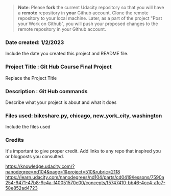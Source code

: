 >**Note**: Please **fork** the current Udacity repository so that you will have a **remote** repository in **your** Github account. Clone the remote repository to your local machine. Later, as a part of the project "Post your Work on Github", you will push your proposed changes to the remote repository in your Github account.

### Date created: 1/2/2023
Include the date you created this project and README file.

### Project Title : Git Hub Course Final Project
Replace the Project Title

### Description : Git Hub commands
Describe what your project is about and what it does

### Files used: bikeshare.py, chicago, new_york_city, washington
Include the files used

### Credits
It's important to give proper credit. Add links to any repo that inspired you or blogposts you consulted.

https://knowledge.udacity.com/?nanodegree=nd104&page=1&project=510&rubric=2118
https://learn.udacity.com/nanodegrees/nd104/parts/cd0419/lessons/7590a254-9471-47b8-9c4a-f40051570e00/concepts/f5747410-bb46-4cc4-a1c7-58e852ad4723



